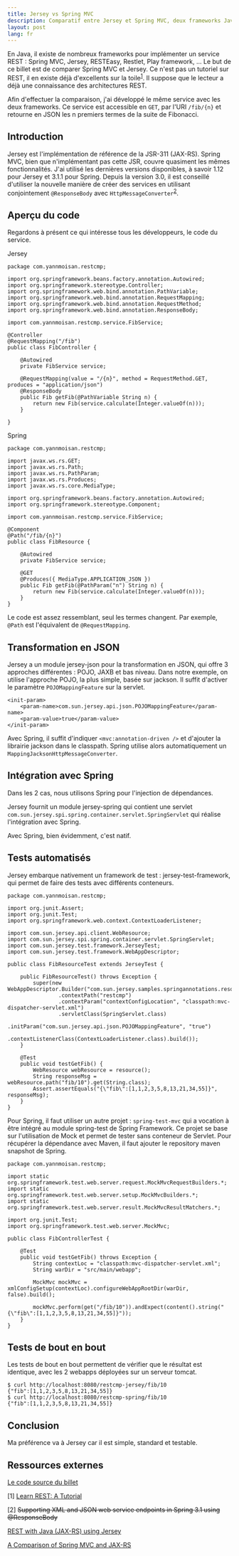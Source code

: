 ```yaml
---
title: Jersey vs Spring MVC
description: Comparatif entre Jersey et Spring MVC, deux frameworks Java pour l'implémentation de services REST
layout: post
lang: fr
---
```

En Java, il existe de nombreux frameworks pour implémenter un service REST : Spring MVC, Jersey,
RESTEasy, Restlet, Play framework, … Le but de ce billet est de comparer Spring MVC et Jersey. Ce
n'est pas un tutoriel sur REST, il en existe déjà d'excellents sur la toile<sup>[1](#note1)</sup>.
Il suppose que le lecteur a déjà une connaissance des architectures REST.

Afin d'effectuer la comparaison, j'ai développé le même service avec les deux frameworks. Ce service
est accessible en `GET`, par l'URI `/fib/{n}` et retourne en JSON les n premiers termes de la suite
de Fibonacci.

## Introduction

Jersey est l'implémentation de référence de la JSR-311 (JAX-RS). Spring MVC, bien que n'implémentant
pas cette JSR, couvre quasiment les mêmes fonctionnalités. J'ai utilisé les dernières versions
disponibles, à savoir 1.12 pour Jersey et 3.1.1 pour Spring. Depuis la version 3.0, il est conseillé
d'utiliser la nouvelle manière de créer des services en utilisant conjointement `@ResponseBody` avec
`HttpMessageConverter`<sup>[2](#note2)</sup>.

## Aperçu du code

Regardons à présent ce qui intéresse tous les développeurs, le code du service.

Jersey

```
package com.yannmoisan.restcmp;

import org.springframework.beans.factory.annotation.Autowired;
import org.springframework.stereotype.Controller;
import org.springframework.web.bind.annotation.PathVariable;
import org.springframework.web.bind.annotation.RequestMapping;
import org.springframework.web.bind.annotation.RequestMethod;
import org.springframework.web.bind.annotation.ResponseBody;

import com.yannmoisan.restcmp.service.FibService;

@Controller
@RequestMapping("/fib")
public class FibController {

    @Autowired
    private FibService service;
    
    @RequestMapping(value = "/{n}", method = RequestMethod.GET, produces = "application/json")
    @ResponseBody
    public Fib getFib(@PathVariable String n) {
        return new Fib(service.calculate(Integer.valueOf(n)));
    }

}
```

Spring

```
package com.yannmoisan.restcmp;

import javax.ws.rs.GET;
import javax.ws.rs.Path;
import javax.ws.rs.PathParam;
import javax.ws.rs.Produces;
import javax.ws.rs.core.MediaType;

import org.springframework.beans.factory.annotation.Autowired;
import org.springframework.stereotype.Component;

import com.yannmoisan.restcmp.service.FibService;

@Component
@Path("/fib/{n}")
public class FibResource {

    @Autowired
    private FibService service;
    
    @GET
    @Produces({ MediaType.APPLICATION_JSON })
    public Fib getFib(@PathParam("n") String n) {
        return new Fib(service.calculate(Integer.valueOf(n)));
    }
}
```

Le code est assez ressemblant, seul les termes changent. Par exemple, `@Path` est l'équivalent de
`@RequestMapping`.

## Transformation en JSON

Jersey a un module jersey-json pour la transformation en JSON, qui offre 3 approches différentes :
POJO, JAXB et bas niveau. Dans notre exemple, on utilise l'approche POJO, la plus simple, basée sur
jackson. Il suffit d'activer le paramètre `POJOMappingFeature` sur la servlet.

```
<init-param>
    <param-name>com.sun.jersey.api.json.POJOMappingFeature</param-name>
    <param-value>true</param-value>
</init-param>
```

Avec Spring, il suffit d'indiquer `<mvc:annotation-driven />` et d'ajouter la librairie jackson dans
le classpath. Spring utilise alors automatiquement un `MappingJacksonHttpMessageConverter`.

## Intégration avec Spring

Dans les 2 cas, nous utilisons Spring pour l'injection de dépendances.

Jersey fournit un module jersey-spring qui contient une servlet
`com.sun.jersey.spi.spring.container.servlet.SpringServlet` qui réalise l'intégration avec Spring.

Avec Spring, bien évidemment, c'est natif.

## Tests automatisés

Jersey embarque nativement un framework de test : jersey-test-framework, qui permet de faire des
tests avec différents conteneurs.

```
package com.yannmoisan.restcmp;

import org.junit.Assert;
import org.junit.Test;
import org.springframework.web.context.ContextLoaderListener;

import com.sun.jersey.api.client.WebResource;
import com.sun.jersey.spi.spring.container.servlet.SpringServlet;
import com.sun.jersey.test.framework.JerseyTest;
import com.sun.jersey.test.framework.WebAppDescriptor;

public class FibResourceTest extends JerseyTest {

    public FibResourceTest() throws Exception {
        super(new WebAppDescriptor.Builder("com.sun.jersey.samples.springannotations.resources.jerseymanaged")
                .contextPath("restcmp")
                .contextParam("contextConfigLocation", "classpath:mvc-dispatcher-servlet.xml")
                .servletClass(SpringServlet.class)
                .initParam("com.sun.jersey.api.json.POJOMappingFeature", "true")
                .contextListenerClass(ContextLoaderListener.class).build());
    }

    @Test
    public void testGetFib() {
        WebResource webResource = resource();
        String responseMsg = webResource.path("fib/10").get(String.class);
        Assert.assertEquals("{\"fib\":[1,1,2,3,5,8,13,21,34,55]}", responseMsg);
    }
}
```

Pour Spring, il faut utiliser un autre projet :
`spring-test-mvc` qui a vocation à être intégré au
module spring-test de Spring Framework. Ce projet se base sur l'utilisation de Mock et permet de
tester sans conteneur de Servlet. Pour récupérer la dépendance avec Maven, il faut ajouter le
repository maven snapshot de Spring.

```
package com.yannmoisan.restcmp;

import static org.springframework.test.web.server.request.MockMvcRequestBuilders.*;
import static org.springframework.test.web.server.setup.MockMvcBuilders.*;
import static org.springframework.test.web.server.result.MockMvcResultMatchers.*;

import org.junit.Test;
import org.springframework.test.web.server.MockMvc;

public class FibControllerTest {

    @Test
    public void testGetFib() throws Exception {
        String contextLoc = "classpath:mvc-dispatcher-servlet.xml";
        String warDir = "src/main/webapp";

        MockMvc mockMvc = xmlConfigSetup(contextLoc).configureWebAppRootDir(warDir, false).build();

        mockMvc.perform(get("/fib/10")).andExpect(content().string("{\"fib\":[1,1,2,3,5,8,13,21,34,55]}"));
    }
}
```

## Tests de bout en bout

Les tests de bout en bout permettent de vérifier que le résultat est identique, avec les 2 webapps
déployées sur un serveur tomcat.

```
$ curl http://localhost:8080/restcmp-jersey/fib/10
{"fib":[1,1,2,3,5,8,13,21,34,55]}
$ curl http://localhost:8080/restcmp-spring/fib/10
{"fib":[1,1,2,3,5,8,13,21,34,55]}
```

## Conclusion

Ma préférence va à Jersey car il est simple, standard et testable.

## Ressources externes

<p><a href="https://github.com/YannMoisan/restcmp">Le code source du billet</a></p>
<p id="note1">[1] <a href="http://rest.elkstein.org/">Learn REST: A Tutorial</a></p>
<p id="note2">[2] <del>Supporting XML and JSON web service endpoints in Spring 3.1 using @ResponseBody</del></p>
<p><a href="http://www.vogella.com/articles/REST/article.html">REST with Java (JAX-RS) using Jersey</a></p>
<p><a href="http://www.infoq.com/articles/springmvc_jsx-rs">A Comparison of Spring MVC and JAX-RS</a></p>
